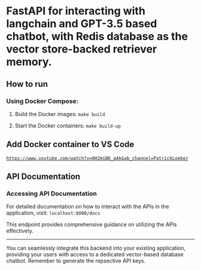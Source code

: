 # FastAPI for interacting with langchain and GPT-3.5 based chatbot, with Redis database as the vector store-backed retriever memory.

## How to run

### Using Docker Compose:

1. Build the Docker images:
<code>make build</code>

2. Start the Docker containers:
<code>make build-up</code>

## Add Docker container to VS Code
<code>https://www.youtube.com/watch?v=0H2miBK_gAk&ab_channel=PatrickLoeber</code>


## API Documentation

### Accessing API Documentation

For detailed documentation on how to interact with the APIs in the application, visit:
<code>localhost:8000/docs</code>


This endpoint provides comprehensive guidance on utilizing the APIs effectively.

---

You can seamlessly integrate this backend into your existing application, providing your users with access to a dedicated vector-based database chatbot. Remember to generate the repsective API keys.